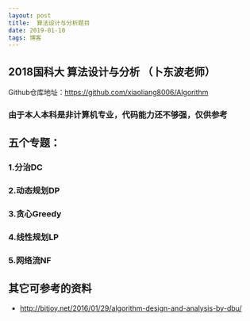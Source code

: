 ```yaml
---
layout: post
title:  算法设计与分析题目
date: 2019-01-10 
tags: 博客 
---
```




## 2018国科大 算法设计与分析 （卜东波老师）

Github仓库地址：https://github.com/xiaoliang8006/Algorithm

### 由于本人本科是非计算机专业，代码能力还不够强，仅供参考

## 五个专题：

### 1.分治DC

### 2.动态规划DP

### 3.贪心Greedy

### 4.线性规划LP

### 5.网络流NF






## 其它可参考的资料

- http://bitjoy.net/2016/01/29/algorithm-design-and-analysis-by-dbu/